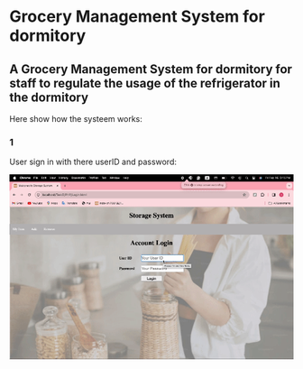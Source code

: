 # Grocery Management System for dormitory
## A Grocery Management System for dormitory for staff to regulate the usage of the refrigerator in the dormitory

Here show how the systeem works:
### 1
User sign in with there userID and password:
  
![Alt text](https://github.com/William-07/Grocery-Management-System-for-Dormitory-Refrigerators/blob/main/GIF/Login.gif "GIF Title")
